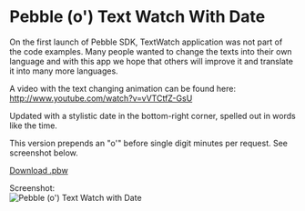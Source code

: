 Pebble (o') Text Watch With Date
===========================

On the first launch of Pebble SDK, TextWatch application was not part of the code examples.
Many people wanted to change the texts into their own language and with this app we hope that others will improve it 
and translate it into many more languages.

A video with the text changing animation can be found here: http://www.youtube.com/watch?v=vVTCtfZ-GsU

Updated with a stylistic date in the bottom-right corner, spelled out in words like the time.

This version prepends an "o'" before single digit minutes per request.  See screenshot below.

[Download .pbw](http://www.mypebblefaces.com/view?fID=1433&aName=PEP&pageTitle=%28o%27%29+Text+with+Small+Date&auID=1585)

Screenshot:  
![Pebble (o') Text Watch with Date](http://d.pr/i/Vrvo.jpg)
